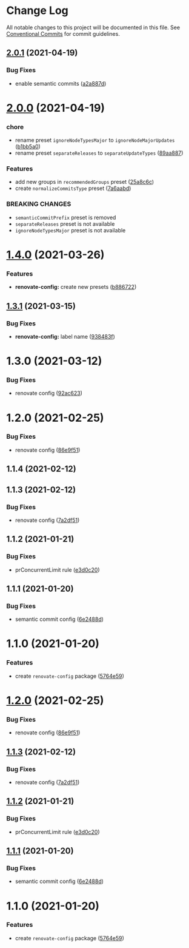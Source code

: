 # Change Log

All notable changes to this project will be documented in this file.
See [Conventional Commits](https://conventionalcommits.org) for commit guidelines.

## [2.0.1](https://github.com/hitechline/development/compare/@hitechline/renovate-config@2.0.0...@hitechline/renovate-config@2.0.1) (2021-04-19)


### Bug Fixes

* enable semantic commits ([a2a887d](https://github.com/hitechline/development/commit/a2a887d0e334e1167de7e2b18e733143721744f7))





# [2.0.0](https://github.com/hitechline/development/compare/@hitechline/renovate-config@1.4.0...@hitechline/renovate-config@2.0.0) (2021-04-19)


### chore

* rename preset `ignoreNodeTypesMajor` to `ignoreNodeMajorUpdates` ([b1bb5a0](https://github.com/hitechline/development/commit/b1bb5a0b16ad5ad7b5904bffc0233740097ea8bd))
* rename preset `separateReleases` to `separateUpdateTypes` ([89aa887](https://github.com/hitechline/development/commit/89aa8875a8ec95ef311eebe0b448421bee79fd51))


### Features

* add new groups in `recommendedGroups` preset ([25a8c6c](https://github.com/hitechline/development/commit/25a8c6cf63894abd3ffb665aa649f5dfac70c437))
* create `normalizeCommitsType` preset ([7a6aabd](https://github.com/hitechline/development/commit/7a6aabd6e90044059a0fd952939b01c58559826f))


### BREAKING CHANGES

* `semanticCommitPrefix` preset is removed
* `separateReleases` preset is not available
* `ignoreNodeTypesMajor` preset is not available





# [1.4.0](https://github.com/hitechline/development/compare/@hitechline/renovate-config@1.3.1...@hitechline/renovate-config@1.4.0) (2021-03-26)


### Features

* **renovate-config:** create new presets ([b886722](https://github.com/hitechline/development/commit/b8867227456f5f8546bfd06373a302a0d6550e00))





## [1.3.1](https://github.com/hitechline/development/compare/@hitechline/renovate-config@1.3.0...@hitechline/renovate-config@1.3.1) (2021-03-15)


### Bug Fixes

* **renovate-config:** label name ([938483f](https://github.com/hitechline/development/commit/938483feca826a50c373b7c6305a580c6cf335f1))





# 1.3.0 (2021-03-12)


### Bug Fixes

* renovate config ([92ac623](https://github.com/hitechline/development/commit/92ac62308d66afc2d2b5aa6237d9ef8e0ea505ec))



# 1.2.0 (2021-02-25)


### Bug Fixes

* renovate config ([86e9f51](https://github.com/hitechline/development/commit/86e9f512c10923411bebf5872cfc1544213a1399))



## 1.1.4 (2021-02-12)



## 1.1.3 (2021-02-12)


### Bug Fixes

* renovate config ([7a2df51](https://github.com/hitechline/development/commit/7a2df512b36a08d853d41aa7ec633cc69fb72da6))



## 1.1.2 (2021-01-21)


### Bug Fixes

* prConcurrentLimit rule ([e3d0c20](https://github.com/hitechline/development/commit/e3d0c2017082b98f8cf959eec336b2b0c27a227f))



## 1.1.1 (2021-01-20)


### Bug Fixes

* semantic commit config ([6e2488d](https://github.com/hitechline/development/commit/6e2488dcf6fabab1821f4ffafad314a0eceb0677))



# 1.1.0 (2021-01-20)


### Features

* create `renovate-config` package ([5764e59](https://github.com/hitechline/development/commit/5764e59c3c6126547b416c0b07d0c0ae7a73cf5d))





# [1.2.0](https://github.com/hitechline/development/compare/v1.1.4...v1.2.0) (2021-02-25)


### Bug Fixes

* renovate config ([86e9f51](https://github.com/hitechline/development/commit/86e9f512c10923411bebf5872cfc1544213a1399))





## [1.1.3](https://github.com/hitechline/development/compare/v1.1.2...v1.1.3) (2021-02-12)


### Bug Fixes

* renovate config ([7a2df51](https://github.com/hitechline/development/commit/7a2df512b36a08d853d41aa7ec633cc69fb72da6))





## [1.1.2](https://github.com/hitechline/development/compare/v1.1.1...v1.1.2) (2021-01-21)


### Bug Fixes

* prConcurrentLimit rule ([e3d0c20](https://github.com/hitechline/development/commit/e3d0c2017082b98f8cf959eec336b2b0c27a227f))





## [1.1.1](https://github.com/hitechline/development/compare/v1.1.0...v1.1.1) (2021-01-20)


### Bug Fixes

* semantic commit config ([6e2488d](https://github.com/hitechline/development/commit/6e2488dcf6fabab1821f4ffafad314a0eceb0677))





# 1.1.0 (2021-01-20)


### Features

* create `renovate-config` package ([5764e59](https://github.com/hitechline/development/commit/5764e59c3c6126547b416c0b07d0c0ae7a73cf5d))
